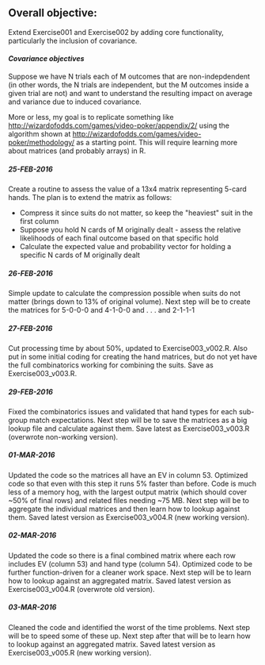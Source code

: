 ## Overall objective:  
Extend Exercise001 and Exercise002 by adding core functionality, particularly the inclusion of covariance.  
  
#### *Covariance objectives*  
Suppose we have N trials each of M outcomes that are non-indepdendent (in other words, the N trials are independent, but the M outcomes inside a given trial are not) and want to understand the resulting impact on average and variance due to induced covariance.  
  
More or less, my goal is to replicate something like http://wizardofodds.com/games/video-poker/appendix/2/ using the algorithm shown at http://wizardofodds.com/games/video-poker/methodology/ as a starting point.  This will require learning more about matrices (and probably arrays) in R.  

##### **_25-FEB-2016_**  
Create a routine to assess the value of a 13x4 matrix representing 5-card hands.  The plan is to extend the matrix as follows:  
  
* Compress it since suits do not matter, so keep the "heaviest" suit in the first column  
* Suppose you hold N cards of M originally dealt - assess the relative likelihoods of each final outcome based on that specific hold  
* Calculate the expected value and probability vector for holding a specific N cards of M originally dealt  

##### **_26-FEB-2016_**  
Simple update to calculate the compression possible when suits do not matter (brings down to 13% of original volume).  Next step will be to create the matrices for 5-0-0-0 and 4-1-0-0 and . . . and 2-1-1-1  

##### **_27-FEB-2016_**  
Cut processing time by about 50%, updated to Exercise003_v002.R.  Also put in some initial coding for creating the hand matrices, but do not yet have the full combinatorics working for combining the suits.  Save as Exercise003_v003.R.  

##### **_29-FEB-2016_**  
Fixed the combinatorics issues and validated that hand types for each sub-group match expectations.  Next step will be to save the matrices as a big lookup file and calculate against them.  Save latest as Exercise003_v003.R (overwrote non-working version).  
  
##### **_01-MAR-2016_**  
Updated the code so the matrices all have an EV in column 53.  Optimized code so that even with this step it runs 5% faster than before.  Code is much less of a memory hog, with the largest output matrix (which should cover ~50% of final rows) and related files needing ~75 MB.  Next step will be to aggregate the individual matrices and then learn how to lookup against them.  Saved latest version as Exercise003_v004.R (new working version).  
  
##### **_02-MAR-2016_**  
Updated the code so there is a final combined matrix where each row includes EV (column 53) and hand type (column 54).  Optimized code to be further function-driven for a cleaner work space.  Next step will be to learn how to lookup against an aggregated matrix.  Saved latest version as Exercise003_v004.R (overwrote old version).  
  
##### **_03-MAR-2016_**  
Cleaned the code and identified the worst of the time problems.  Next step will be to speed some of these up.  Next step after that will be to learn how to lookup against an aggregated matrix.  Saved latest version as Exercise003_v005.R (new working version).  
  

